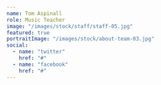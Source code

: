 ```yaml
---
name: Tom Aspinall
role: Music Teacher
image: "/images/stock/staff/staff-05.jpg"
featured: true
portraitImage: "/images/stock/about-team-03.jpg"
social:
  - name: "twitter"
    href: "#"
  - name: "facebook"
    href: "#"
---
```

